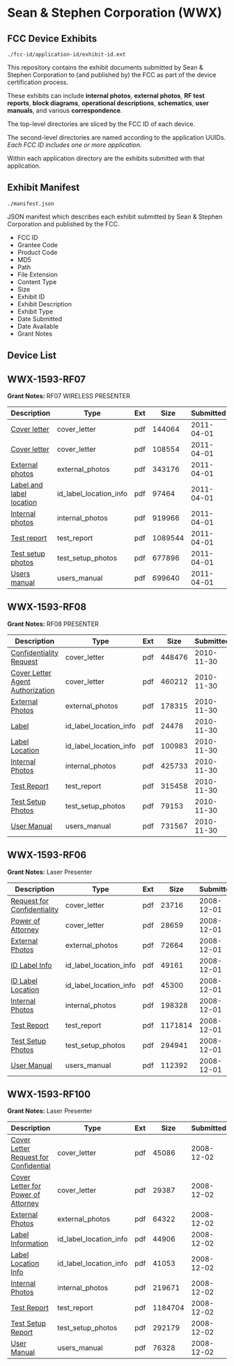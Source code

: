# Sean & Stephen Corporation (WWX)
## FCC Device Exhibits

```
./fcc-id/application-id/exhibit-id.ext
```

This repository contains the exhibit documents submitted by Sean & Stephen Corporation to (and published by) the FCC as part of the device certification process.

These exhibits can include **internal photos**, **external photos**, **RF test reports**, **block diagrams**, **operational descriptions**, **schematics**, **user manuals**, and various **correspondence**.

The top-level directories are sliced by the FCC ID of each device.

The second-level directories are named according to the application UUIDs. *Each FCC ID includes one or more application.*

Within each application directory are the exhibits submitted with that application. 

## Exhibit Manifest

```
./manifest.json
```

JSON manifest which describes each exhibit submitted by Sean & Stephen Corporation and published by the FCC.

- FCC ID
- Grantee Code
- Product Code
- MD5
- Path
- File Extension
- Content Type
- Size
- Exhibit ID
- Exhibit Description
- Exhibit Type
- Date Submitted
- Date Available
- Grant Notes

## Device List
## WWX-1593-RF07
**Grant Notes:** RF07 WIRELESS PRESENTER

| Description | Type | Ext | Size | Submitted | Available |
| ----------- | ---- | --- | ---- | --------- | --------- |
| [Cover letter](WWX-1593-RF07/ad0ad0d49a5822acb1b5a233c694f310/1441897.pdf) | cover_letter | pdf | 144064 | 2011-04-01 | 2011-04-01 |
| [Cover letter](WWX-1593-RF07/ad0ad0d49a5822acb1b5a233c694f310/1441898.pdf) | cover_letter | pdf | 108554 | 2011-04-01 | 2011-04-01 |
| [External photos](WWX-1593-RF07/ad0ad0d49a5822acb1b5a233c694f310/1441899.pdf) | external_photos | pdf | 343176 | 2011-04-01 | 2011-04-01 |
| [Label and label location](WWX-1593-RF07/ad0ad0d49a5822acb1b5a233c694f310/1441900.pdf) | id_label_location_info | pdf | 97464 | 2011-04-01 | 2011-04-01 |
| [Internal photos](WWX-1593-RF07/ad0ad0d49a5822acb1b5a233c694f310/1441901.pdf) | internal_photos | pdf | 919966 | 2011-04-01 | 2011-04-01 |
| [Test report](WWX-1593-RF07/ad0ad0d49a5822acb1b5a233c694f310/1441904.pdf) | test_report | pdf | 1089544 | 2011-04-01 | 2011-04-01 |
| [Test setup photos](WWX-1593-RF07/ad0ad0d49a5822acb1b5a233c694f310/1441905.pdf) | test_setup_photos | pdf | 677896 | 2011-04-01 | 2011-04-01 |
| [Users manual](WWX-1593-RF07/ad0ad0d49a5822acb1b5a233c694f310/1441906.pdf) | users_manual | pdf | 699640 | 2011-04-01 | 2011-04-01 |
## WWX-1593-RF08
**Grant Notes:** RF08 PRESENTER

| Description | Type | Ext | Size | Submitted | Available |
| ----------- | ---- | --- | ---- | --------- | --------- |
| [Confidentiality Request](WWX-1593-RF08/0bb2c4ad86599b0df8240c8bdc15ed14/1383695.pdf) | cover_letter | pdf | 448476 | 2010-11-30 | 2010-11-30 |
| [Cover Letter Agent Authorization](WWX-1593-RF08/0bb2c4ad86599b0df8240c8bdc15ed14/1383696.pdf) | cover_letter | pdf | 460212 | 2010-11-30 | 2010-11-30 |
| [External Photos](WWX-1593-RF08/0bb2c4ad86599b0df8240c8bdc15ed14/1383686.pdf) | external_photos | pdf | 178315 | 2010-11-30 | 2010-11-30 |
| [Label](WWX-1593-RF08/0bb2c4ad86599b0df8240c8bdc15ed14/1383687.pdf) | id_label_location_info | pdf | 24478 | 2010-11-30 | 2010-11-30 |
| [Label Location](WWX-1593-RF08/0bb2c4ad86599b0df8240c8bdc15ed14/1383688.pdf) | id_label_location_info | pdf | 100983 | 2010-11-30 | 2010-11-30 |
| [Internal Photos](WWX-1593-RF08/0bb2c4ad86599b0df8240c8bdc15ed14/1383689.pdf) | internal_photos | pdf | 425733 | 2010-11-30 | 2010-11-30 |
| [Test Report](WWX-1593-RF08/0bb2c4ad86599b0df8240c8bdc15ed14/1383692.pdf) | test_report | pdf | 315458 | 2010-11-30 | 2010-11-30 |
| [Test Setup Photos](WWX-1593-RF08/0bb2c4ad86599b0df8240c8bdc15ed14/1383693.pdf) | test_setup_photos | pdf | 79153 | 2010-11-30 | 2010-11-30 |
| [User Manual](WWX-1593-RF08/0bb2c4ad86599b0df8240c8bdc15ed14/1383694.pdf) | users_manual | pdf | 731567 | 2010-11-30 | 2010-11-30 |
## WWX-1593-RF06
**Grant Notes:** Laser Presenter

| Description | Type | Ext | Size | Submitted | Available |
| ----------- | ---- | --- | ---- | --------- | --------- |
| [Request for Confidentiality](WWX-1593-RF06/740a6f03754a01b7019e88e74f7d73b7/1037539.pdf) | cover_letter | pdf | 23716 | 2008-12-01 | 2008-12-01 |
| [Power of Attorney](WWX-1593-RF06/740a6f03754a01b7019e88e74f7d73b7/1037545.pdf) | cover_letter | pdf | 28659 | 2008-12-01 | 2008-12-01 |
| [External Photos](WWX-1593-RF06/740a6f03754a01b7019e88e74f7d73b7/1037540.pdf) | external_photos | pdf | 72664 | 2008-12-01 | 2008-12-01 |
| [ID Label Info](WWX-1593-RF06/740a6f03754a01b7019e88e74f7d73b7/1037542.pdf) | id_label_location_info | pdf | 49161 | 2008-12-01 | 2008-12-01 |
| [ID Label Location](WWX-1593-RF06/740a6f03754a01b7019e88e74f7d73b7/1037549.pdf) | id_label_location_info | pdf | 45300 | 2008-12-01 | 2008-12-01 |
| [Internal Photos](WWX-1593-RF06/740a6f03754a01b7019e88e74f7d73b7/1037541.pdf) | internal_photos | pdf | 198328 | 2008-12-01 | 2008-12-01 |
| [Test Report](WWX-1593-RF06/740a6f03754a01b7019e88e74f7d73b7/1037547.pdf) | test_report | pdf | 1171814 | 2008-12-01 | 2008-12-01 |
| [Test Setup Photos](WWX-1593-RF06/740a6f03754a01b7019e88e74f7d73b7/1037548.pdf) | test_setup_photos | pdf | 294941 | 2008-12-01 | 2008-12-01 |
| [User Manual](WWX-1593-RF06/740a6f03754a01b7019e88e74f7d73b7/1037543.pdf) | users_manual | pdf | 112392 | 2008-12-01 | 2008-12-01 |
## WWX-1593-RF100
**Grant Notes:** Laser Presenter

| Description | Type | Ext | Size | Submitted | Available |
| ----------- | ---- | --- | ---- | --------- | --------- |
| [Cover Letter Request for Confidential](WWX-1593-RF100/25ecc774ed67a88e8687388980e0bc24/1038217.pdf) | cover_letter | pdf | 45086 | 2008-12-02 | 2008-12-02 |
| [Cover Letter for Power of Attorney](WWX-1593-RF100/25ecc774ed67a88e8687388980e0bc24/1038224.pdf) | cover_letter | pdf | 29387 | 2008-12-02 | 2008-12-02 |
| [External Photos](WWX-1593-RF100/25ecc774ed67a88e8687388980e0bc24/1038218.pdf) | external_photos | pdf | 64322 | 2008-12-02 | 2008-12-02 |
| [Label Information](WWX-1593-RF100/25ecc774ed67a88e8687388980e0bc24/1038220.pdf) | id_label_location_info | pdf | 44906 | 2008-12-02 | 2008-12-02 |
| [Label Location Info](WWX-1593-RF100/25ecc774ed67a88e8687388980e0bc24/1038221.pdf) | id_label_location_info | pdf | 41053 | 2008-12-02 | 2008-12-02 |
| [Internal Photos](WWX-1593-RF100/25ecc774ed67a88e8687388980e0bc24/1038219.pdf) | internal_photos | pdf | 219671 | 2008-12-02 | 2008-12-02 |
| [Test Report](WWX-1593-RF100/25ecc774ed67a88e8687388980e0bc24/1038226.pdf) | test_report | pdf | 1184704 | 2008-12-02 | 2008-12-02 |
| [Test Setup Report](WWX-1593-RF100/25ecc774ed67a88e8687388980e0bc24/1038227.pdf) | test_setup_photos | pdf | 292179 | 2008-12-02 | 2008-12-02 |
| [User Manual](WWX-1593-RF100/25ecc774ed67a88e8687388980e0bc24/1038222.pdf) | users_manual | pdf | 76328 | 2008-12-02 | 2008-12-02 |
